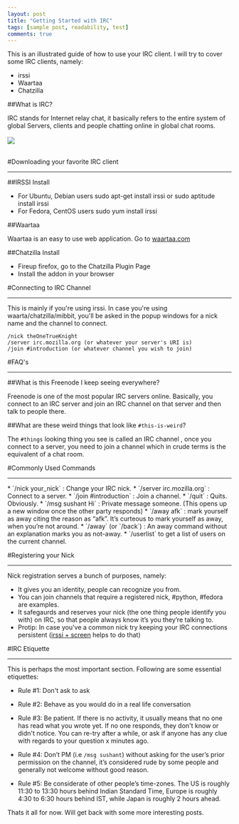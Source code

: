 ```yaml
---
layout: post
title: "Getting Started with IRC"
tags: [sample post, readability, test]
comments: true
---
```


This is an illustrated guide of how to use your IRC client. I will try to cover some IRC clients, namely:

* irssi
* Waartaa
* Chatzilla

##What is IRC? 

IRC stands for Internet relay chat, it basically refers to the entire system of global Servers, clients and people chatting online in global chat rooms.
<br/><br/>
<img src="{{ site.url }}/images/irc.jpg">
<br/><br/>

#Downloading your favorite IRC client
<hr/>

##IRSSI Install

* For Ubuntu, Debian users sudo apt-get install irssi or sudo aptitude install irssi
* For Fedora, CentOS users sudo yum install irssi

##Waartaa

Waartaa is an easy to use web application. Go to [waartaa.com](https://try.waartaa.com/) 

##Chatzilla Install

* Fireup firefox, go to the Chatzilla Plugin Page
* Install the addon in your browser


#Connecting to IRC Channel
<hr/>
This is mainly if you're using irssi. In case you're using waarta/chatzilla/mibbit, you'll be asked in the popup windows for a nick name and the channel to connect.


	/nick theOneTrueKnight
	/server irc.mozilla.org (or whatever your server's URI is)  
	/join #introduction (or whatever channel you wish to join) 



#FAQ's
<hr/>

##What is this Freenode I keep seeing everywhere? 

Freenode is one of the most popular IRC servers online. Basically, you connect to an IRC server and join an IRC channel on that server and then talk to people there.

##What are these weird things that look like `#this-is-weird`? 

The `#things` looking thing you see is called an IRC channel , once you connect to a server, you need to join a channel which in crude terms is the equivalent of a chat room.


#Commonly Used Commands
<hr/>
* `/nick your_nick` : Change your IRC nick.
* `/server irc.mozilla.org` : Connect to a server.
* `/join #introduction` : Join a channel.
* `/quit` : Quits. Obviously.
* `/msg sushant Hi` : Private message someone. (This opens up a new window once the other party responds)
* `/away afk` : mark yourself as away citing the reason as “afk”. It’s curteous to mark yourself as away, when you’re not around.
* `/away` (or `/back`) : An away command without an explanation marks you as not-away.
* `/userlist` to get a list of users on the current channel.


#Registering your Nick
<hr/>
Nick registration serves a bunch of purposes, namely:

* It gives you an identity, people can recognize you from.
* You can join channels that require a registered nick, #python, #fedora are examples.
* It safegaurds and reserves your nick (the one thing people identify you with) on IRC, so that people always know it’s you they’re talking to.
* Protip: In case you've a common nick try keeping your IRC connections persistent ([irssi + screen](http://www.antonfagerberg.com/archive/my-perfect-irssi-setup/) helps to do that)

#IRC Etiquette
<hr/>
This is perhaps the most important section. Following are some essential etiquettes:


* Rule \#1: Don't ask to ask
* Rule \#2: Behave as you would do in a real life conversation
* Rule \#3: Be patient. If there is no activity, it usually means that no one has read what you wrote yet. If no one responds, they don't know or didn't notice. You can re-try after a while, or ask if anyone has any clue with regards to your question x minutes ago.

* Rule \#4: Don’t PM (i.e `/msg sushant`) without asking for the user’s prior permission on the channel, it’s considered rude by some people and generally not welcome without good reason.
* Rule \#5:  Be considerate of other people’s time-zones. The US is roughly 11:30 to 13:30 hours behind Indian Standard Time, Europe is roughly 4:30 to 6:30 hours behind IST, while Japan is roughly 2 hours ahead.

Thats it all for now. Will get back with some more interesting posts.
